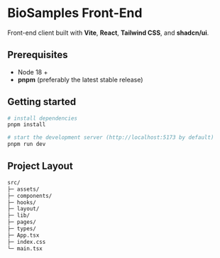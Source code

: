 # BioSamples Front-End

Front-end client built with **Vite**, **React**, **Tailwind CSS**, and **shadcn/ui**.

## Prerequisites

- Node 18 +
- **pnpm** (preferably the latest stable release)

## Getting started

```bash
# install dependencies
pnpm install

# start the development server (http://localhost:5173 by default)
pnpm run dev
```

## Project Layout

```bash
src/
├─ assets/
├─ components/
├─ hooks/
├─ layout/
├─ lib/
├─ pages/
├─ types/
├─ App.tsx
├─ index.css
└─ main.tsx
```
